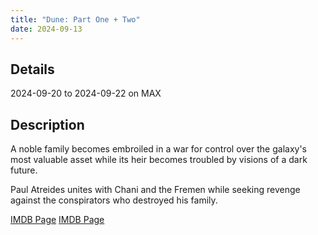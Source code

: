```yaml
---
title: "Dune: Part One + Two"
date: 2024-09-13
---
```

## Details
2024-09-20 to 2024-09-22 on MAX

## Description
A noble family becomes embroiled in a war for control over the galaxy's most valuable asset while its heir becomes troubled by visions of a dark future.

Paul Atreides unites with Chani and the Fremen while seeking revenge against the conspirators who destroyed his family.

[IMDB Page](https://www.imdb.com/title/tt1160419/)
[IMDB Page](https://www.imdb.com/title/tt15239678/)